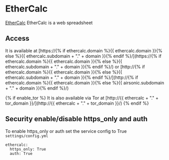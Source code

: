# EtherCalc

[EtherCalc](https://ethercalc.net) EtherCalc is a web spreadsheet

## Access

It is available at [https://{% if ethercalc.domain %}{{ ethercalc.domain }}{% else %}{{ ethercalc.subdomain + "." + domain }}{% endif %}/](https://{% if ethercalc.domain %}{{ ethercalc.domain }}{% else %}{{ ethercalc.subdomain + "." + domain }}{% endif %}/) or [http://{% if ethercalc.domain %}{{ ethercalc.domain }}{% else %}{{ ethercalc.subdomain + "." + domain }}{% endif %}/](http://{% if ethercalc.domain %}{{ ethercalc.domain }}{% else %}{{ airsonic.subdomain + "." + domain }}{% endif %}/)

{% if enable_tor %}
It is also available via Tor at [http://{{ ethercalc + "." + tor_domain }}/](http://{{ ethercalc + "." + tor_domain }}/)
{% endif %}

## Security enable/disable https_only and auth

To enable https_only or auth set the service config to True
`settings/config.yml`

```
ethercalc:
  https_only: True
  auth: True
```